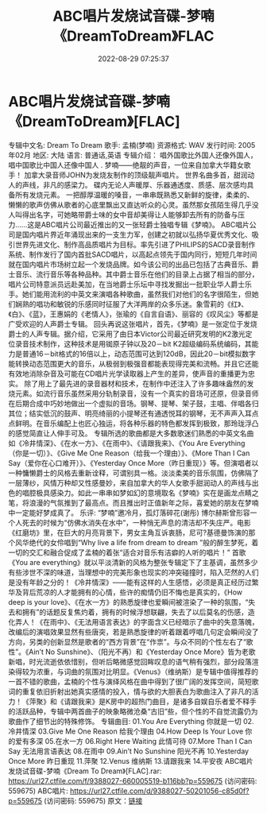 ﻿---
title: ABC唱片发烧试音碟-梦喃《DreamToDream》FLAC
date: 2022-08-29 07:25:37
categories: 试音碟、非卖品、发烧碟
tags: 华语中文
---
# ABC唱片发烧试音碟-梦喃《DreamToDream》[FLAC]

专辑中文名: Dream To Dream
歌手: 孟楠(梦喃)
资源格式: WAV
发行时间: 2005年02月
地区: 大陆
语言: 普通话,英语
专辑介绍：
唱外国歌比外国人还像外国人，唱中国歌比中国人还像中国人 . 梦喃——绝靓的声音，一位来自加拿大华籍女歌手！
加拿大录音师JOHN为发烧友制作的顶级靓声唱片。 世界名曲多首，甜润动人的声线，非凡的感梁力。
碟内无论人声暖厚、乐器通透度、质感、层次感均具备所有发烧元素。
一把醇厚温暖的嗓音，一串串既熟悉又新鲜的旋律，柔柔的、懒懒的歌声仿佛从歌者的心底里飘出又直达听众的心灵。虽然那女孩陌生得几乎没人叫得出名字，可她略带爵士味的女中音却美得让人能够卸去所有的防备与压力……这是ABC唱片公司最近推出的又一张轻爵士独唱专辑《梦喃》。
ABC唱片公司是国内唱片界近年涌现出来的一支生力军，创建之初就以弘扬华夏优秀文化、吸引世界先进文化、制作高品质唱片为目标。率先引进了PHILIPS的SACD录音制作系统、制作发行了国内首批SACD唱片，以高起点领先于国内同行，短短几年时间就在国内唱片市场树立起一个发烧品牌。如今该公司的出品已包括了古典音乐、爵士音乐、流行音乐等各种品种。其中爵士音乐在他们的目录上占据了相当的部分，唱片公司特意派员远赴美加，在当地爵士乐坛中寻找发掘出一批职业华人爵士乐手。她们能用流利的中英文来演唱各种歌曲，虽然我们对他们的名字很陌生，但她们娴熟的唱功和敏锐的乐感同时征服了大洋两岸的众多乐迷。象雪莉的《红》、《白》、《蓝》，王惠娟的《老情人》，张瑜的《自言自语》、丽容的《叹风尘》等都是广受欢迎的人声爵士专辑。
回头再说这张唱片，首先，《梦喃》是一张定位于发烧爵士的人声专辑。据介绍，它采用了由日本Victor公司最近研究发明的K2激光定位录音技术制作，这种技术是用铷原子钟以及20－bit
K2超级编码系统编码，其能力是普通16－bit格式的16倍以上，动态范围可达到120dB，因此20－bit模拟数字能转换动态范围更大的音乐，从极弱到极强音都能表现得完美和流畅。并且它还能有效地消除杂音及可能在CD唱片光学读取器上产生的差异，使声音的重播更为忠实。
除了用上了最先进的录音器材和技术，在制作中还注入了许多趣味盎然的发烧元素。如流行音乐虽然采用分轨制录音，没有一个真实的音场可还原，但录音师在后期合成中巧妙地做出一个虚拟的音场。钢琴、提琴、架子鼓，主唱、伴唱各归其位；结实低沉的鼓声、明亮绮丽的小提琴还有通透悦耳的钢琴，无不声声入耳点点鲜明。在音乐编配上也匠心独运，将各种乐器的特色都发挥到极致，那玲珑浮凸的感觉简直让人伸手可及。
专辑所选的歌曲都是大多数歌迷们熟悉的中英文名曲如《冷井情深》、《在水一方》、《在雨中》、《请跟我来》、《You Are
Everything（你是一切）》、《Give Me One Reason（给我一个理由）》、《More Than I Can
Say（爱你在心口难开）》、《Yesterday Once
More（昨日重现）》等。但演唱者以一种慵懒爵士的风格去重新诠释，可谓别具一格。淡淡柔美的音乐氛围，仿佛隔了一层薄纱，风情万种却又性感曼妙，来自加拿大的华人女歌手甜润动人的声线与出色的唱腔极具感染力。如此一串串如梦如幻的意境取名《梦喃》实在是画龙点睛之笔，将浪漫的气氛推到了最高点。而且推出时正值新年之际，喜爱她的朋友在梦喃中一定能好梦成真了。
乐评: “梦喃”邀冷月，孤灯落碎花(谢彤)
博尔赫斯曾形容一个人死去的时候为“仿佛水消失在水中”，一种悄无声息的清洁却不失庄严。电影《红磨坊》里，在巨大的月亮背景下，男女主角互诉衷肠，尼可?基德曼饰演的那个风华绝代的女伶唱到“Why
live a life from dream to dream
”般的醉生梦死，着一切的交汇和融合促成了孟楠的着张“适合对音乐有洁癖的人听的唱片！”
首歌《You are
everything》就以平淡清新的风格为整张专辑定下了主基调，虽然多少有些涉世不深的味道，当理想中的完美形象也现实的冲突碰撞时，陷入茫然的人们是没有年龄之分的！《冷井情深》——能有这样的人生感悟，必须是真正经历过繁华及背后荒凉的人才能拥有的心情，些许的痴情仍旧不悔也是真实的，《How
deep is your
love》、《在水一方》的熟悉旋律也爱瞬间被渲染了一种的氛围，“失去和拥有”的话题反复焦灼着，拥有的时候浮想联翩，失去了以后莫名的伤感，造化弄人！《在雨中》、《无法用语言表达》的字面含义已经暗示了曲中的失意落魄，改编后的演唱效果显然有些唐突，若是熟悉旋律的听着跟着哼唱几句定会瞬间没了方向，另类的创新显然是歌者的“西方背景”在“作祟”。与众不同的个性左右了“歌性”。《Ain’t
No Sunshine》、（阳光不再）和《Yesterday Once
More》皆为老歌新唱，时光流逝依依惜别，但听后略微感觉回眸叹息的语气稍有强烈，部分段落渲染得较为浓重，与词曲的氛围对比明显。《Venus》（维纳斯）是专辑中值得推荐的一首不错的歌曲，孟楠的个性与演绎风格在曲中得到了很广阔的发挥空间，简短歌词的重复依旧折射出她真实感情的投入，情与欲的大胆表白为歌曲注入了非凡的活力！《萍聚》和《请跟我来》是K房中的超热门曲目，是诸多自娱自乐者爱不释手的活跃品种，专辑中两首曲子的映象略微沧桑“古旧”些，但个性的不自觉流露仍为歌曲作了细节出的特殊修饰。
专辑曲目:
01.You Are Everything 你就是一切
02.冷井情深
03.Give Me One Reason 给我个理由
04.How Deep Is Your Love 你的爱有多深
05.在水一方
06.Right Here Waiting 此情可待
07.More Than I Can Say 无法用言语表达
08.在雨中
09.Ain’t No Sunshine 阳光不再
10.Yesterday Once More 昨日重现
11.萍聚
12.Venus 维纳斯
13.请跟我来
14.平安夜
ABC唱片发烧试音碟-梦喃《Dream To Dream》[FLAC].rar: https://url27.ctfile.com/f/9388027-660005519-b116bb?p=559675
(访问密码: 559675)
ABC唱片: https://url27.ctfile.com/d/9388027-50201056-c85d0f?p=559675
(访问密码: 559675)
原文：[链接](https://blog.sina.com.cn/s/blog_1647c7e7601030z3t.html)